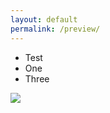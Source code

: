 ```yaml
---
layout: default
permalink: /preview/
---
```


- Test
- One
- Three

![](https://i.imgur.com/1mXkWLq.gifv)
